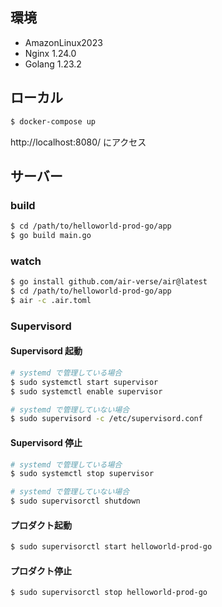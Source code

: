 
## 環境

* AmazonLinux2023
* Nginx 1.24.0
* Golang 1.23.2


## ローカル

```bash
$ docker-compose up
```

http://localhost:8080/ にアクセス



## サーバー

### build

```bash
$ cd /path/to/helloworld-prod-go/app
$ go build main.go
```

### watch

```bash
$ go install github.com/air-verse/air@latest
$ cd /path/to/helloworld-prod-go/app
$ air -c .air.toml
```


### Supervisord

#### Supervisord 起動

```bash
# systemd で管理している場合
$ sudo systemctl start supervisor
$ sudo systemctl enable supervisor

# systemd で管理していない場合
$ sudo supervisord -c /etc/supervisord.conf
```


#### Supervisord 停止

```bash
# systemd で管理している場合
$ sudo systemctl stop supervisor

# systemd で管理していない場合
$ sudo supervisorctl shutdown
```



#### プロダクト起動

```bash
$ sudo supervisorctl start helloworld-prod-go
```


#### プロダクト停止

```bash
$ sudo supervisorctl stop helloworld-prod-go
```

